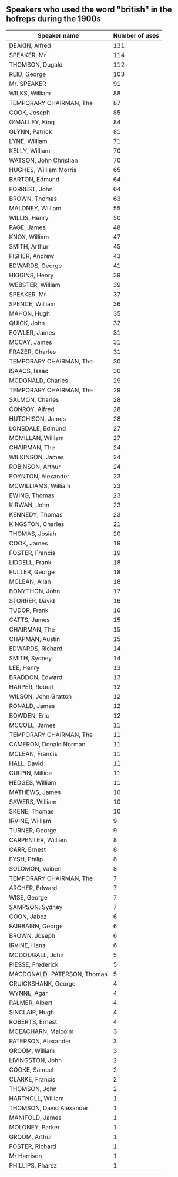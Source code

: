 ## Speakers who used the word "british" in the hofreps during the 1900s

| Speaker name | Number of uses |
|--------------|----------------|
|DEAKIN, Alfred|131|
|SPEAKER, Mr|114|
|THOMSON, Dugald|112|
|REID, George|103|
|Mr. SPEAKER|91|
|WILKS, William|88|
|TEMPORARY CHAIRMAN, The|87|
|COOK, Joseph|85|
|O'MALLEY, King|84|
|GLYNN, Patrick|81|
|LYNE, William|71|
|KELLY, William|70|
|WATSON, John Christian|70|
|HUGHES, William Morris|65|
|BARTON, Edmund|64|
|FORREST, John|64|
|BROWN, Thomas|63|
|MALONEY, William|55|
|WILLIS, Henry|50|
|PAGE, James|48|
|KNOX, William|47|
|SMITH, Arthur|45|
|FISHER, Andrew|43|
|EDWARDS, George|41|
|HIGGINS, Henry|39|
|WEBSTER, William|39|
|SPEAKER, Mr|37|
|SPENCE, William|36|
|MAHON, Hugh|35|
|QUICK, John|32|
|FOWLER, James|31|
|MCCAY, James|31|
|FRAZER, Charles|31|
|TEMPORARY CHAIRMAN, The|30|
|ISAACS, Isaac|30|
|MCDONALD, Charles|29|
|TEMPORARY CHAIRMAN, The|29|
|SALMON, Charles|28|
|CONROY, Alfred|28|
|HUTCHISON, James|28|
|LONSDALE, Edmund|27|
|MCMILLAN, William|27|
|CHAIRMAN, The|24|
|WILKINSON, James|24|
|ROBINSON, Arthur|24|
|POYNTON, Alexander|23|
|MCWILLIAMS, William|23|
|EWING, Thomas|23|
|KIRWAN, John|23|
|KENNEDY, Thomas|23|
|KINGSTON, Charles|21|
|THOMAS, Josiah|20|
|COOK, James|19|
|FOSTER, Francis|19|
|LIDDELL, Frank|18|
|FULLER, George|18|
|MCLEAN, Allan|18|
|BONYTHON, John|17|
|STORRER, David|16|
|TUDOR, Frank|16|
|CATTS, James|15|
|CHAIRMAN, The|15|
|CHAPMAN, Austin|15|
|EDWARDS, Richard|14|
|SMITH, Sydney|14|
|LEE, Henry|13|
|BRADDON, Edward|13|
|HARPER, Robert|12|
|WILSON, John Gratton|12|
|RONALD, James|12|
|BOWDEN, Eric|12|
|MCCOLL, James|11|
|TEMPORARY CHAIRMAN, The|11|
|CAMERON, Donald Norman|11|
|MCLEAN, Francis|11|
|HALL, David|11|
|CULPIN, Millice|11|
|HEDGES, William|11|
|MATHEWS, James|10|
|SAWERS, William|10|
|SKENE, Thomas|10|
|IRVINE, William|9|
|TURNER, George|9|
|CARPENTER, William|8|
|CARR, Ernest|8|
|FYSH, Philip|8|
|SOLOMON, Vaiben|8|
|TEMPORARY CHAIRMAN, The|7|
|ARCHER, Edward|7|
|WISE, George|7|
|SAMPSON, Sydney|7|
|COON, Jabez|6|
|FAIRBAIRN, George|6|
|BROWN, Joseph|6|
|IRVINE, Hans|6|
|MCDOUGALL, John|5|
|PIESSE, Frederick|5|
|MACDONALD-PATERSON, Thomas|5|
|CRUICKSHANK, George|4|
|WYNNE, Agar|4|
|PALMER, Albert|4|
|SINCLAIR, Hugh|4|
|ROBERTS, Ernest|4|
|MCEACHARN, Malcolm|3|
|PATERSON, Alexander|3|
|GROOM, William|3|
|LIVINGSTON, John|2|
|COOKE, Samuel|2|
|CLARKE, Francis|2|
|THOMSON, John|2|
|HARTNOLL, William|1|
|THOMSON, David Alexander|1|
|MANIFOLD, James|1|
|MOLONEY, Parker|1|
|GROOM, Arthur|1|
|FOSTER, Richard|1|
|Mr Harrison|1|
|PHILLIPS, Pharez|1|
